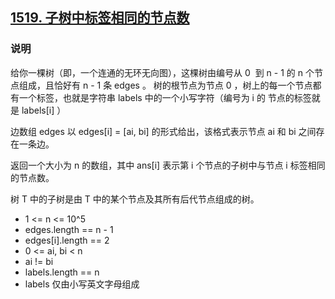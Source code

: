 ## [1519. 子树中标签相同的节点数](https://leetcode-cn.com/problems/number-of-nodes-in-the-sub-tree-with-the-same-label/)

### 说明
给你一棵树（即，一个连通的无环无向图），这棵树由编号从 0  到 n - 1 的 n 个节点组成，且恰好有 n - 1 条 edges 。
树的根节点为节点 0 ，树上的每一个节点都有一个标签，也就是字符串 labels 中的一个小写字符（编号为 i 的 节点的标签就是 labels[i] ）

边数组 edges 以 edges[i] = [ai, bi] 的形式给出，该格式表示节点 ai 和 bi 之间存在一条边。

返回一个大小为 n 的数组，其中 ans[i] 表示第 i 个节点的子树中与节点 i 标签相同的节点数。

树 T 中的子树是由 T 中的某个节点及其所有后代节点组成的树。

* 1 <= n <= 10^5
* edges.length == n - 1
* edges[i].length == 2
* 0 <= ai, bi < n
* ai != bi
* labels.length == n
* labels 仅由小写英文字母组成